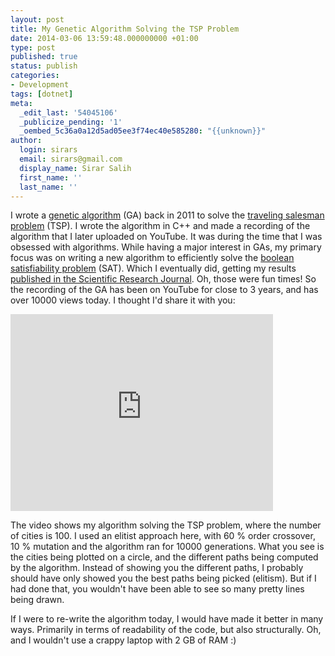 ```yaml
---
layout: post
title: My Genetic Algorithm Solving the TSP Problem
date: 2014-03-06 13:59:48.000000000 +01:00
type: post
published: true
status: publish
categories:
- Development
tags: [dotnet]
meta:
  _edit_last: '54045106'
  _publicize_pending: '1'
  _oembed_5c36a0a12d5ad05ee3f74ec40e585280: "{{unknown}}"
author:
  login: sirars
  email: sirars@gmail.com
  display_name: Sirar Salih
  first_name: ''
  last_name: ''
---
```

<p>I wrote a <a href="http://en.wikipedia.org/wiki/Genetic_algorithm" title="Genetic Algorithm">genetic algorithm</a> (GA) back in 2011 to solve the <a href="http://en.wikipedia.org/wiki/Traveling_salesman_problem" title="traveling salesman problem">traveling salesman problem</a> (TSP). I wrote the algorithm in C++ and made a recording of the algorithm that I later uploaded on YouTube. It was during the time that I was obsessed with algorithms. While having a major interest in GAs, my primary focus was on writing a new algorithm to efficiently solve the <a href="http://en.wikipedia.org/wiki/Boolean_satisfiability_problem" title="boolean satisfiability problem">boolean satisfiability problem</a> (SAT). Which I eventually did, getting my results <a href="http://www.scirp.org/journal/PaperInformation.aspx?paperID=23881#.Uxh5_vldV1A" title="Scientific Research">published in the Scientific Research Journal</a>. Oh, those were fun times! So the recording of the GA has been on YouTube for close to 3 years, and has over 10000 views today. I thought I'd share it with you:</p>
<iframe width="420" height="315" src="https://www.youtube.com/embed/lgSxgiEAql4" frameborder="0" allowfullscreen></iframe>
<p>The video shows my algorithm solving the TSP problem, where the number of cities is 100. I used an elitist approach here, with 60 % order crossover, 10 % mutation and the algorithm ran for 10000 generations. What you see is the cities being plotted on a circle, and the different paths being computed by the algorithm. Instead of showing you the different paths, I probably should have only showed you the best paths being picked (elitism). But if I had done that, you wouldn't have been able to see so many pretty lines being drawn.</p>
<p>If I were to re-write the algorithm today, I would have made it better in many ways. Primarily in terms of readability of the code, but also structurally. Oh, and I wouldn't use a crappy laptop with 2 GB of RAM :)</p>

